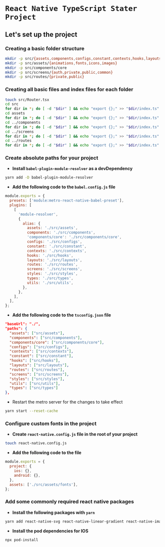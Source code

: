 # `React Native TypeScript Stater Project`

## Let's set up the project

### Creating a basic folder structure

```sh
mkdir -p src/{assets,components,configs,constant,contexts,hooks,layouts,routes,screens,styles,types,utils}
mkdir -p src/assets/{animations,fonts,icons,images}
mkdir -p src/components/core
mkdir -p src/screens/{auth,private,public,common}
mkdir -p src/routes/{private,public}
```

### Creating all basic files and index files for each folder

```sh
touch src/Router.tsx
cd src
for dir in *; do [ -d "$dir" ] && echo "export {};" >> "$dir/index.ts" ; done
cd assets
for dir in *; do [ -d "$dir" ] && echo "export {};" >> "$dir/index.ts" ; done
cd ../components
for dir in *; do [ -d "$dir" ] && echo "export {};" >> "$dir/index.ts" ; done
cd ../screens
for dir in *; do [ -d "$dir" ] && echo "export {};" >> "$dir/index.ts" ; done
cd ../routes
for dir in *; do [ -d "$dir" ] && echo "export {};" >> "$dir/index.ts" ; done
```

### Create absolute paths for your project

- **Install `babel-plugin-module-resolver` as a devDependency**

```sh
yarn add -D babel-plugin-module-resolver
```

- **Add the following code to the `babel.config.js` file**

```js
module.exports = {
  presets: ['module:metro-react-native-babel-preset'],
  plugins: [
    [
      'module-resolver',
      {
        alias: {
          assets: './src/assets',
          components: './src/components',
          'components/core': './src/components/core',
          configs: './src/configs',
          constant: './src/constant',
          contexts: './src/contexts',
          hooks: './src/hooks',
          layouts: './src/layouts',
          routes: './src/routes',
          screens: './src/screens',
          styles: './src/styles',
          types: './src/types',
          utils: './src/utils',
        },
      },
    ],
  ],
};
```

- **Add the following code to the `tsconfig.json` file**

```json
"baseUrl": "./",
"paths": {
  "assets": ["src/assets"],
  "components": ["src/components"],
  "components/core": ["src/components/core"],
  "configs": ["src/configs"],
  "contexts": ["src/contexts"],
  "constant": ["src/constant"],
  "hooks": ["src/hooks"],
  "layouts": ["src/layouts"],
  "routes": ["src/routes"],
  "screens": ["src/screens"],
  "styles": ["src/styles"],
  "utils": ["src/utils"],
  "types": ["src/types"]
},
```

- Restart the metro server for the changes to take effect

```sh
yarn start --reset-cache
```

### Configure custom fonts in the project

- **Create `react-native.config.js` file in the root of your project**

```sh
touch react-native.config.js
```

- **Add the following code to the file**

```js
module.exports = {
  project: {
    ios: {},
    android: {},
  },
  assets: ['./src/assets/fonts'],
};
```

### Add some commonly required react native packages

- **Install the following packages with `yarn`**

```sh
yarn add react-native-svg react-native-linear-gradient react-native-image-crop-picker react-native-sms-retriever lottie-ios lottie-react-native @react-native-async-storage/async-storage @react-native-community/netinfo @react-native-community/clipboard
```

- **Install the pod dependencies for IOS**

```sh
npx pod-install
```
